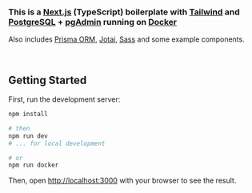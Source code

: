 ### This is a [Next.js](https://nextjs.org/) (TypeScript) boilerplate with [Tailwind](https://tailwindcss.com/) and [PostgreSQL](https://www.postgresql.org/) + [pgAdmin](https://www.pgadmin.org/) running on [Docker](https://www.postgresql.org/)

 Also includes [Prisma ORM](https://www.prisma.io/), [Jotai](https://jotai.org/), [Sass](https://sass-lang.com/) and some example components.

&nbsp;

## Getting Started

First, run the development server:

```bash
npm install

# then
npm run dev
# ... for local development

# or
npm run docker
```

Then, open [http://localhost:3000](http://localhost:3000) with your browser to see the result.
